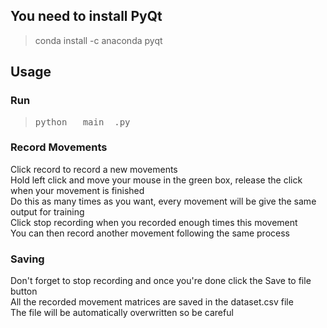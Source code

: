## You need to install PyQt  
>  conda install -c anaconda pyqt
## Usage
### Run
> <pre>python __main__.py</pre>
### Record Movements
Click record to record a new movements  
Hold left click and move your mouse in the green box, release the click when your movement is finished  
Do this as many times as you want, every movement will be give the same output for training  
Click stop recording when you recorded enough times this movement  
You can then record another movement following the same process
### Saving
Don't forget to stop recording and once you're done click the Save to file button  
All the recorded movement matrices are saved in the dataset.csv file  
The file will be automatically overwritten so be careful
